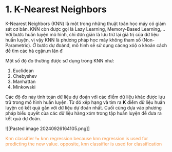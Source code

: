 # 1. K-Nearest Neighbors

K-Nearest Neighbors (KNN) là một trong những thuật toán học máy có giám sát cơ bản. KNN còn được gọi là Lazy Learning, Memory-Based Learning,... Với bước huấn luyện mô hình, chỉ đơn giản là lưu trữ lại giá trị của dữ liệu huấn luyện, vì vậy KNN là phương pháp học máy không tham số (Non-Parametric). Ở bước dự đoánđ, mô hình sẽ sử dụng cácng xóộ o khoản cách để tìm các hà cgận.m lân đ

Một số độ đo thường được sử dụng trong KNN như:

1. Euclidean
2. Chebyshev
3. Manhattan
4. Minkowski

Các độ đo này tính toán dữ liệu dự đoán với các điểm dữ liệu khác được lưu trữ trong mô hình huấn luyện. Từ đó xếp hạng và tìm ra **K** điểm dữ liệu huấn luyện có kết quả gần với dữ liệu dự đoán nhất. Cuối cùng dựa vào phương pháp biểu quyết của các dữ liệu hàng xóm trong tập huấn luyện để đưa ra kết quả dự đoán.

![[Pasted image 20240926164105.png]]

<font color="#f79646">Knn classifier != knn regression because knn regression is used for predicting the new value. opposite, knn classifier is used for classification</font>
